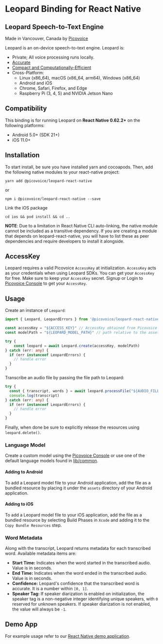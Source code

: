 # Leopard Binding for React Native

## Leopard Speech-to-Text Engine

Made in Vancouver, Canada by [Picovoice](https://picovoice.ai)

Leopard is an on-device speech-to-text engine. Leopard is:

- Private; All voice processing runs locally.
- [Accurate](https://picovoice.ai/docs/benchmark/stt/)
- [Compact and Computationally-Efficient](https://github.com/Picovoice/speech-to-text-benchmark#rtf)
- Cross-Platform:
  - Linux (x86_64), macOS (x86_64, arm64), Windows (x86_64)
  - Android and iOS
  - Chrome, Safari, Firefox, and Edge
  - Raspberry Pi (3, 4, 5) and NVIDIA Jetson Nano

## Compatibility

This binding is for running Leopard on **React Native 0.62.2+** on the following platforms:

- Android 5.0+ (SDK 21+)
- iOS 11.0+

## Installation

To start install, be sure you have installed yarn and cocoapods. Then, add the following native modules to your react-native project:

```console
yarn add @picovoice/leopard-react-native
```
or
```console
npm i @picovoice/leopard-react-native --save
```

Link the iOS package

```console
cd ios && pod install && cd ..
```

**NOTE**: Due to a limitation in React Native CLI auto-linking, the native module cannot be included as a
transitive dependency. If you are creating a module that depends on leopard-react-native,
you will have to list these as peer dependencies and require developers to install it alongside.

## AccessKey

Leopard requires a valid Picovoice `AccessKey` at initialization. `AccessKey` acts as your credentials when using Leopard SDKs.
You can get your `AccessKey` for free. Make sure to keep your `AccessKey` secret.
Signup or Login to [Picovoice Console](https://console.picovoice.ai/) to get your `AccessKey`.

## Usage

Create an instance of `Leopard`:

```typescript
import { Leopard, LeopardErrors } from '@picovoice/leopard-react-native'

const accessKey = "${ACCESS_KEY}" // AccessKey obtained from Picovoice Console (https://console.picovoice.ai/)
const modelPath = "${LEOPARD_MODEL_PATH}" // path relative to the assets folder or absolute path to file on device

try {
    const leopard = await Leopard.create(accessKey, modelPath)
} catch (err: any) {
  if (err instanceof LeopardErrors) {
    // handle error
  }
}
```

Transcribe an audio file by passing the file path to Leopard:
```typescript
try {
  const { transcript, words } = await leopard.processFile("${AUDIO_FILE_PATH}")
  console.log(transcript)
} catch (err: any) {
  if (err instanceof LeopardErrors) {
    // handle error
  }
}
```

Finally, when done be sure to explicitly release the resources using `leopard.delete()`.

### Language Model

Create a custom model using the [Picovoice Console](https://console.picovoice.ai/) or use one of the default language models found in [lib/common](../../lib/common).

#### Adding to Android

To add a Leopard model file to your Android application, add the file as a bundled resource by placing it under the `assets` directory of your Android application.

#### Adding to iOS

To add a Leopard model file to your iOS application, add the file as a bundled resource by selecting Build Phases in `Xcode` and adding it to the `Copy Bundle Resources` step.

### Word Metadata

Along with the transcript, Leopard returns metadata for each transcribed word. Available metadata items are:

- **Start Time:** Indicates when the word started in the transcribed audio. Value is in seconds.
- **End Time:** Indicates when the word ended in the transcribed audio. Value is in seconds.
- **Confidence:** Leopard's confidence that the transcribed word is accurate. It is a number within `[0, 1]`.
- **Speaker Tag:** If speaker diarization is enabled on initialization, the speaker tag is a non-negative integer identifying unique speakers, with `0` reserved for unknown speakers. If speaker diarization is not enabled, the value will always be `-1`.

## Demo App

For example usage refer to our [React Native demo application](https://github.com/Picovoice/leopard/tree/master/demo/react-native).
